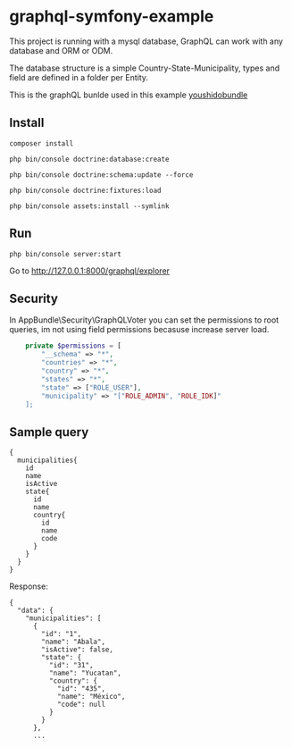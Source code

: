 graphql-symfony-example
=======================

 
This project is running with a mysql database, GraphQL can work with any database and ORM or ODM.

The database structure is a simple Country-State-Municipality, types and field are defined in a folder per Entity.

This is the graphQL bunlde used in this example [youshidobundle](https://github.com/Youshido/GraphQLBundle)
 
## Install
```
composer install
```
```
php bin/console doctrine:database:create
```
```
php bin/console doctrine:schema:update --force
```
```
php bin/console doctrine:fixtures:load
```
```
php bin/console assets:install --symlink
```

## Run
```
php bin/console server:start
``` 
Go to http://127.0.0.1:8000/graphql/explorer

## Security
In AppBundle\Security\GraphQLVoter you can set the permissions to root queries, im not using field permissions becasuse increase server load.
```php
	private $permissions = [
		"__schema" => "*",
		"countries" => "*",
		"country" => "*",
		"states" => "*",
		"state" => ["ROLE_USER"],
		"municipality" => "["ROLE_ADMIN", "ROLE_IDK]"
	];
```
## Sample query
```
{
  municipalities{
    id
    name
    isActive
   	state{
      id
      name
      country{
        id
        name
        code
      }
    }
  }
}
```
Response:
```
{
  "data": {
    "municipalities": [
      {
        "id": "1",
        "name": "Abala",
        "isActive": false,
        "state": {
          "id": "31",
          "name": "Yucatan",
          "country": {
            "id": "435",
            "name": "México",
            "code": null
          }
        }
      },
      ...
```